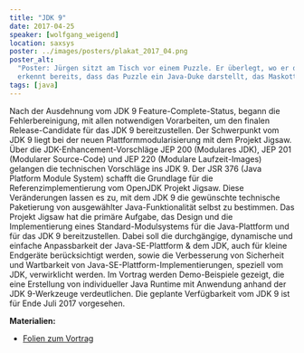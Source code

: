 ```yaml
---
title: "JDK 9"
date: 2017-04-25
speaker: [wolfgang_weigend]
location: saxsys
poster: ../images/posters/plakat_2017_04.png
poster_alt:
  "Poster: Jürgen sitzt am Tisch vor einem Puzzle. Er überlegt, wo er das nächste Puzzle-Teil einsetzen soll. Man
  erkennt bereits, dass das Puzzle ein Java-Duke darstellt, das Maskottchen von Java."
tags: [java]
---
```


Nach der Ausdehnung vom JDK 9 Feature-Complete-Status, begann die Fehlerbereinigung, mit allen notwendigen Vorarbeiten,
um den finalen Release-Candidate für das JDK 9 bereitzustellen. Der Schwerpunkt vom JDK 9 liegt bei der neuen
Plattformmodularisierung mit dem Projekt Jigsaw. Über die JDK-Enhancement-Vorschläge JEP 200 (Modulares JDK), JEP 201
(Modularer Source-Code) und JEP 220 (Modulare Laufzeit-Images) gelangen die technischen Vorschläge ins JDK 9. Der JSR
376 (Java Platform Module System) schafft die Grundlage für die Referenzimplementierung vom OpenJDK Projekt Jigsaw.
Diese Veränderungen lassen es zu, mit dem JDK 9 die gewünschte technische Paketierung von ausgewählter
Java-Funktionalität selbst zu bestimmen. Das Projekt Jigsaw hat die primäre Aufgabe, das Design und die Implementierung
eines Standard-Modulsystems für die Java-Plattform und für das JDK 9 bereitzustellen. Dabei soll die durchgängige,
dynamische und einfache Anpassbarkeit der Java-SE-Plattform & dem JDK, auch für kleine Endgeräte berücksichtigt werden,
sowie die Verbesserung von Sicherheit und Wartbarkeit von Java-SE-Plattform-Implementierungen, speziell vom JDK,
verwirklicht werden. Im Vortrag werden Demo-Beispiele gezeigt, die eine Erstellung von individueller Java Runtime mit
Anwendung anhand der JDK 9-Werkzeuge verdeutlichen. Die geplante Verfügbarkeit vom JDK 9 ist für Ende Juli 2017
vorgesehen.

**Materialien:**

- [Folien zum Vortrag](http://jug-gr.de/downloads/juggr_JDK_9_Java_Platform_Module_System.pdf)
